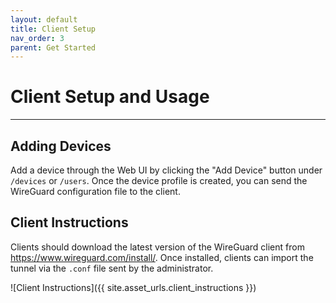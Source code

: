 ```yaml
---
layout: default
title: Client Setup
nav_order: 3
parent: Get Started
---
```


# Client Setup and Usage

---

## Adding Devices
Add a device through the Web UI by clicking the "Add Device" button under
`/devices` or `/users`. Once the device profile is created, you can send the
WireGuard configuration file to the client.

## Client Instructions
Clients should download the latest version of the WireGuard client from
https://www.wireguard.com/install/. Once installed, clients can import the
tunnel via the `.conf` file sent by the administrator.

![Client Instructions]({{ site.asset_urls.client_instructions }})
